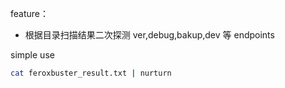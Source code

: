 feature：

- 根据目录扫描结果二次探测 ver,debug,bakup,dev 等 endpoints

simple use

```bash
cat feroxbuster_result.txt | nurturn
```

